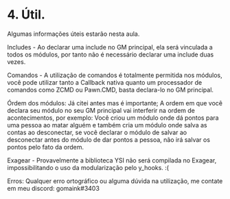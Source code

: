 <h1>
    4. Útil.
</h1>

Algumas informações úteis estarão nesta aula.

Includes - Ao declarar uma include no GM principal, ela será vinculada a todos os módulos, por tanto não é necessário declarar uma include duas vezes.

Comandos - A utilização de comandos é totalmente permitida nos módulos, você pode utilizar tanto a Callback nativa quanto um processador de comandos como ZCMD ou Pawn.CMD, basta declara-lo no GM principal.

Órdem dos módulos: Já citei antes mas é importante; A ordem em que você declara seu módulo no seu GM principal vai interferir na ordem de acontecimentos, por exemplo: Você criou um módulo onde dá pontos para uma pessoa ao matar alguém e também cria um módulo onde salva as contas ao desconectar, se você declarar o módulo de salvar ao desconectar antes do módulo de dar pontos a pessoa, não irá salvar os pontos pelo fato da ordem.

Exagear - Provavelmente a biblioteca YSI não será compilada no Exagear, impossibilitando o uso da modularização pelo y_hooks. :(

Erros: Qualquer erro ortográfico ou alguma dúvida na utilização, me contate em meu discord: gomaink#3403
